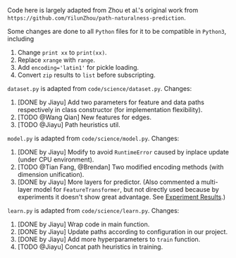 Code here is largely adapted from Zhou et al.'s original work from 
`https://github.com/YilunZhou/path-naturalness-prediction`.

Some changes are done to all `Python` files for it to be compatible in `Python3`, including
1. Change `print xx` to `print(xx)`.
1. Replace `xrange` with `range`.
1. Add `encoding='latin1'` for pickle loading.
1. Convert `zip` results to `list` before subscripting.

`dataset.py` is adapted from `code/science/dataset.py`.
Changes:
1. [DONE by Jiayu] Add two parameters for feature and data paths respectively in class constructor (for implementation flexibility).
1. [TODO @Wang Qian] New features for edges.
1. [TODO @Jiayu] Path heuristics util.

`model.py` is adapted from `code/science/model.py`.
Changes:
1. [DONE by Jiayu] Modify to avoid `RuntimeError` caused by inplace update (under CPU environment).
1. [TODO @Tian Fang, @Brendan] Two modified encoding methods (with dimension unification).
1. [DONE by Jiayu] More layers for predictor. 
   (Also commented a multi-layer model for `FeatureTransformer`, but not directly used because by experiments it 
   doesn't show great advantage. See [Experiment Results](../analysis/experiment_data.xlsx).)

`learn.py` is adapted from `code/science/learn.py`.
Changes:
1. [DONE by Jiayu] Wrap code in main function.
1. [DONE by Jiayu] Update paths according to configuration in our project.
1. [DONE by Jiayu] Add more hyperparameters to `train` function.
1. [TODO @Jiayu] Concat path heuristics in training.

